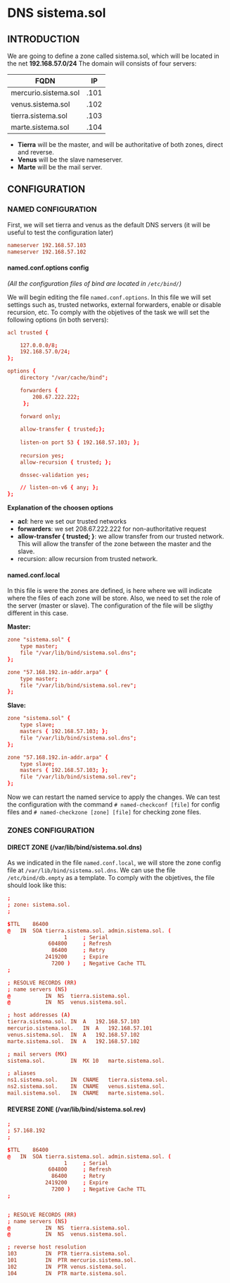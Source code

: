 # DNS sistema.sol # 

## INTRODUCTION ##

We are going to define a zone called sistema.sol, which will be located in the net **192.168.57.0/24**
The domain will consists of four servers:

|        FQDN          |  IP  |
|----------------------|------|
| mercurio.sistema.sol | .101 |
| venus.sistema.sol    | .102 |
| tierra.sistema.sol   | .103 |
| marte.sistema.sol    | .104 |

- **Tierra** will be the master, and will be authoritative of both zones, direct and reverse.
- **Venus** will be the slave nameserver.
- **Marte** will be the mail server.

## CONFIGURATION ## 

### NAMED CONFIGURATION ###

First, we will set tierra and venus as the default DNS servers (it will be useful to test the configuration later) 

```conf
nameserver 192.168.57.103
nameserver 192.168.57.102
```

#### named.conf.options config ####

*(All the configuration files of bind are located in `/etc/bind/`)* 

We will begin editing the file `named.conf.options`. In this file we will set settings such as, trusted networks, external forwarders, enable or disable recursion, etc.
To comply with the objetives of the task we will set the following options (in both servers):

```conf
acl trusted {

	127.0.0.0/8;
	192.168.57.0/24;
};

options {
	directory "/var/cache/bind";

	forwarders {
	 	208.67.222.222;
	 };
	
	forward only;

	allow-transfer { trusted;};
	
	listen-on port 53 { 192.168.57.103; };
	
	recursion yes;
	allow-recursion { trusted; };

	dnssec-validation yes;

	// listen-on-v6 { any; };
};
```

**Explanation of the choosen options**

- **acl**: here we set our trusted networks
- **forwarders**: we set 208.67.222.222 for non-authoritative request
- **allow-transfer { trusted; }**: we allow transfer from our trusted network. This will allow the transfer of the zone between the master and the slave.
- recursion: allow recursion from trusted network.

#### named.conf.local ####

In this file is were the zones are defined, is here where we will indicate where the files of each zone will be store. Also, we need to set the role of the server (master or slave). The configuration of the file will be sligthy different in this case.

**Master:**

```conf
zone "sistema.sol" {
	type master;
	file "/var/lib/bind/sistema.sol.dns";
};

zone "57.168.192.in-addr.arpa" {
	type master;
	file "/var/lib/bind/sistema.sol.rev";
};
```
**Slave:**

```conf
zone "sistema.sol" {
	type slave;
	masters { 192.168.57.103; };
	file "/var/lib/bind/sistema.sol.dns";
};

zone "57.168.192.in-addr.arpa" {
	type slave;
	masters { 192.168.57.103; };
	file "/var/lib/bind/sistema.sol.rev";
};
```

Now we can restart the named service to apply the changes. We can test the configuration with the command `# named-checkconf [file]` for config files and `# named-checkzone [zone] [file]` for checking zone files.

### ZONES CONFIGURATION ###

#### DIRECT ZONE (/var/lib/bind/sistema.sol.dns) ####

As we indicated in the file `named.conf.local`, we will store the zone config file at `/var/lib/bind/sistema.sol.dns`. We can use the file `/etc/bind/db.empty` as a template. To comply with the objetives, the file should look like this: 

```conf
;
; zone: sistema.sol.
;

$TTL	86400
@	IN	SOA	tierra.sistema.sol. admin.sistema.sol. (
			      1		; Serial
			 604800		; Refresh
			  86400		; Retry
			2419200		; Expire
			  7200 )	; Negative Cache TTL
;

; RESOLVE RECORDS (RR)
; name servers (NS)
@			IN	NS	tierra.sistema.sol.
@			IN	NS	venus.sistema.sol.

; host addresses (A)
tierra.sistema.sol.	IN	A	192.168.57.103
mercurio.sistema.sol.	IN	A	192.168.57.101
venus.sistema.sol.	IN	A	192.168.57.102
marte.sistema.sol.	IN	A	192.168.57.102

; mail servers (MX)
sistema.sol.		IN	MX 10	marte.sistema.sol.

; aliases
ns1.sistema.sol.	IN	CNAME	tierra.sistema.sol.
ns2.sistema.sol.	IN	CNAME	venus.sistema.sol.
mail.sistema.sol.	IN	CNAME	marte.sistema.sol.
```

#### REVERSE ZONE (/var/lib/bind/sistema.sol.rev) ####

```conf
;
; 57.168.192
;

$TTL	86400
@	IN	SOA	tierra.sistema.sol. admin.sistema.sol. (
			      1		; Serial
			 604800		; Refresh
			  86400		; Retry
			2419200		; Expire
			  7200 )	; Negative Cache TTL
;


; RESOLVE RECORDS (RR)
; name servers (NS)
@			IN	NS	tierra.sistema.sol.
@			IN	NS	venus.sistema.sol.

; reverse host resolution
103			IN	PTR	tierra.sistema.sol.
101			IN	PTR	mercurio.sistema.sol.
102			IN	PTR	venus.sistema.sol.
104			IN	PTR	marte.sistema.sol.
```

